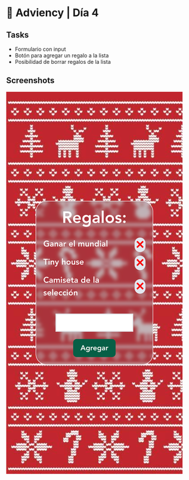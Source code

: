 # 🎄 Adviency | Día 4

## Tasks

- Formulario con input
- Botón para agregar un regalo a la lista
- Posibilidad de borrar regalos de la lista

## Screenshots

![App Screenshot](./src/assets/screenshot-dia-4.png)
